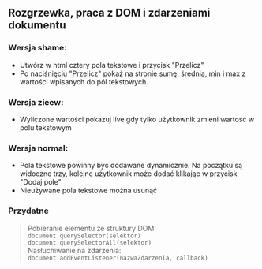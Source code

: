 ## Rozgrzewka, praca z DOM i zdarzeniami dokumentu

### Wersja shame:
- Utwórz w html cztery pola tekstowe i przycisk "Przelicz"
- Po naciśnięciu "Przelicz" pokaż na stronie sumę, średnią, min i max z wartości wpisanych do pól tekstowych.

### Wersja zieew:
- Wyliczone wartości pokazuj live gdy tylko użytkownik zmieni wartość w polu tekstowym

### Wersja normal:
- Pola tekstowe powinny być dodawane dynamicznie. Na początku są widoczne trzy, kolejne użytkownik może dodać klikając w przycisk "Dodaj pole"
- Nieużywane pola tekstowe można usunąć

### Przydatne
> Pobieranie elementu ze struktury DOM:
> ```document.querySelector(selektor)```
> ```document.querySelectorAll(selektor) ```  
> Nasłuchiwanie na zdarzenia:
> ```document.addEventListener(nazwaZdarzenia, callback)```

